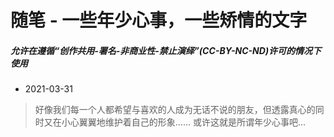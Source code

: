 # 随笔 - 一些年少心事，一些矫情的文字
##### 允许在遵循“**创作共用-署名-非商业性-禁止演绎”**(*CC-BY-NC-ND*)许可的情况下使用

- 2021-03-31
> 好像我们每一个人都希望与喜欢的人成为无话不说的朋友，但透露真心的同时又在小心翼翼地维护着自己的形象…… 或许这就是所谓年少心事吧…
